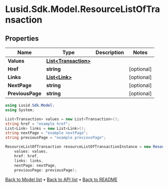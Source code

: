 # Lusid.Sdk.Model.ResourceListOfTransaction

## Properties

Name | Type | Description | Notes
------------ | ------------- | ------------- | -------------
**Values** | [**List&lt;Transaction&gt;**](Transaction.md) |  | 
**Href** | **string** |  | [optional] 
**Links** | [**List&lt;Link&gt;**](Link.md) |  | [optional] 
**NextPage** | **string** |  | [optional] 
**PreviousPage** | **string** |  | [optional] 

```csharp
using Lusid.Sdk.Model;
using System;

List<Transaction> values = new List<Transaction>();
string href = "example href";
List<Link> links = new List<Link>();
string nextPage = "example nextPage";
string previousPage = "example previousPage";

ResourceListOfTransaction resourceListOfTransactionInstance = new ResourceListOfTransaction(
    values: values,
    href: href,
    links: links,
    nextPage: nextPage,
    previousPage: previousPage);
```

[Back to Model list](../README.md#documentation-for-models) &#8226; [Back to API list](../README.md#documentation-for-api-endpoints) &#8226; [Back to README](../README.md)
